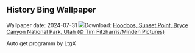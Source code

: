 ## History Bing Wallpaper
Wallpaper date: 2024-07-31
![](https://www.bing.com/th?id=OHR.HoodoosBryce_EN-IN0026851942_UHD.jpg&w=1000)Download: [Hoodoos, Sunset Point, Bryce Canyon National Park, Utah (© Tim Fitzharris/Minden Pictures)](https://www.bing.com/th?id=OHR.HoodoosBryce_EN-IN0026851942_UHD.jpg)

Auto get programm by LtgX
